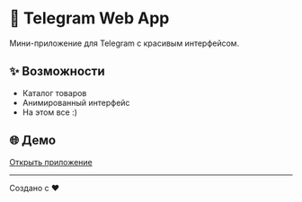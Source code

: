 # 🚀 Telegram Web App

Мини-приложение для Telegram с красивым интерфейсом.

## ✨ Возможности
- Каталог товаров  
- Анимированный интерфейс
- На этом все :)
## 🌐 Демо
[Открыть приложение](https://leankye.github.io/tgapp/)

---
Создано с ❤️ 